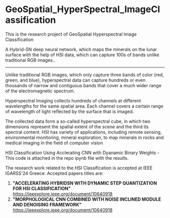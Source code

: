 # GeoSpatial_HyperSpectral_ImageClassification
This is the research project of GeoSpatial Hyperspectral Image Classification

A Hybrid-SN deep neural network, which maps the minerals on the lunar surface with the help of HSI data, which can capture 100s of bands unlike traditional RGB images..



------------------------------------------------------

Unlike traditional RGB images, which only capture three bands of color (red, green, and blue), hyperspectral data can capture hundreds or even thousands of narrow and contiguous bands that cover a much wider range of the electromagnetic spectrum.

Hyperspectral Imaging collects hundreds of channels at different wavelengths for the same spatial area. Each channel covers a certain range of wavelength of light reflected by the surface that is imaged. 

The collected data form a so-called hyperspectral cube, in which two dimensions represent the spatial extent of the scene and the third its spectral content. HSI has variety of applications, including remote sensing, environmental monitoring, mineral exploration, to map minerals in rocks and medical imaging in the field of computer vision 


HSI Classification Using Acclerating CNN with Dyanamic Binary Weights - This code is attached in the repo ipynb file with the results.

The research work related to the HSI Classification is accepted at IEEE IGARSS'24 Greece:
Accepted papers titles
are:
1. **"ACCELERATING HYBRIDSN WITH DYNAMIC STEP QUANTIZATION FOR HSI
CLASSIFICATION"**
https://ieeexplore.ieee.org/document/10640918
2. **"MORPHOLOGICAL CNN COMBINED WITH NOISE INCLINED MODULE AND DENOISING
FRAMEWORK"**
https://ieeexplore.ieee.org/document/10640918



